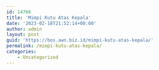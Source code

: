```yaml
---
id: 14766
title: 'Mimpi Kutu Atas Kepala'
date: '2023-02-18T21:52:14+00:00'
author: admin
layout: post
guid: 'https://bos.awn.biz.id/mimpi-kutu-atas-kepala/'
permalink: /mimpi-kutu-atas-kepala/
categories:
    - Uncategorized
---
```


